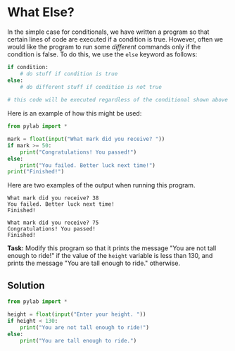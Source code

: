 # What Else?

In the simple case for conditionals, we have written a program so that certain lines of code are executed if a condition is true. However, often we would like the program to run some *different* commands only if the condition is false. To do this, we use the `else` keyword as follows:

```python
if condition:
    # do stuff if condition is true
else:
    # do different stuff if condition is not true
    
# this code will be executed regardless of the conditional shown above
```

Here is an example of how this might be used:

```python
from pylab import *

mark = float(input("What mark did you receive? "))
if mark >= 50:
    print("Congratulations! You passed!")
else:
    print("You failed. Better luck next time!")
print("Finished!")
```

Here are two examples of the output when running this program.
```
What mark did you receive? 38
You failed. Better luck next time!
Finished!

What mark did you receive? 75
Congratulations! You passed!
Finished!
```

**Task:** Modify this program so that it prints the message "You are not tall enough to ride!" if the value of the `height` variable is less than 130, and prints the message "You are tall enough to ride." otherwise.

## Solution
```python
from pylab import *

height = float(input("Enter your height. "))
if height < 130:
    print("You are not tall enough to ride!")
else:
    print("You are tall enough to ride.")

```
